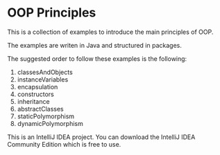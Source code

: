 # OOP Principles

This is a collection of examples to introduce the main principles of OOP. 

The examples are writen in Java and structured in packages.

The suggested order to follow these examples is the following:

1. classesAndObjects
2. instanceVariables
3. encapsulation
4. constructors
5. inheritance
6. abstractClasses
7. staticPolymorphism
8. dynamicPolymorphism

This is an IntelliJ IDEA project. You can download the IntelliJ IDEA Community Edition which is free to use.